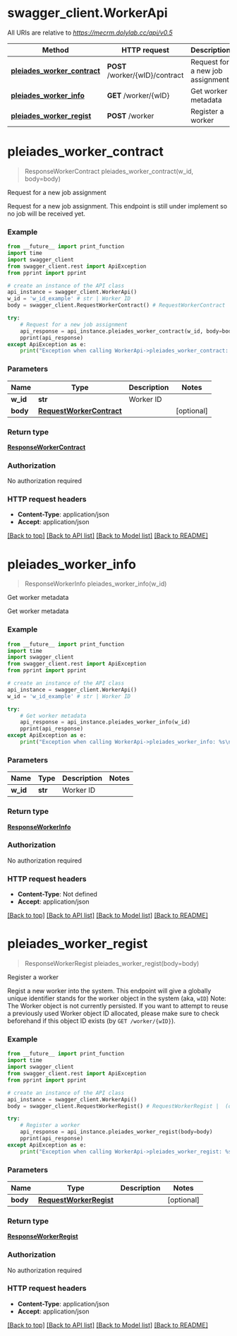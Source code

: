 # swagger_client.WorkerApi

All URIs are relative to *https://mecrm.dolylab.cc/api/v0.5*

Method | HTTP request | Description
------------- | ------------- | -------------
[**pleiades_worker_contract**](WorkerApi.md#pleiades_worker_contract) | **POST** /worker/{wID}/contract | Request for a new job assignment
[**pleiades_worker_info**](WorkerApi.md#pleiades_worker_info) | **GET** /worker/{wID} | Get worker metadata
[**pleiades_worker_regist**](WorkerApi.md#pleiades_worker_regist) | **POST** /worker | Register a worker

# **pleiades_worker_contract**
> ResponseWorkerContract pleiades_worker_contract(w_id, body=body)

Request for a new job assignment

Request for a new job assignment.  This endpoint is still under implement so no job will be received yet.

### Example
```python
from __future__ import print_function
import time
import swagger_client
from swagger_client.rest import ApiException
from pprint import pprint

# create an instance of the API class
api_instance = swagger_client.WorkerApi()
w_id = 'w_id_example' # str | Worker ID
body = swagger_client.RequestWorkerContract() # RequestWorkerContract |  (optional)

try:
    # Request for a new job assignment
    api_response = api_instance.pleiades_worker_contract(w_id, body=body)
    pprint(api_response)
except ApiException as e:
    print("Exception when calling WorkerApi->pleiades_worker_contract: %s\n" % e)
```

### Parameters

Name | Type | Description  | Notes
------------- | ------------- | ------------- | -------------
 **w_id** | **str**| Worker ID | 
 **body** | [**RequestWorkerContract**](RequestWorkerContract.md)|  | [optional] 

### Return type

[**ResponseWorkerContract**](ResponseWorkerContract.md)

### Authorization

No authorization required

### HTTP request headers

 - **Content-Type**: application/json
 - **Accept**: application/json

[[Back to top]](#) [[Back to API list]](../README.md#documentation-for-api-endpoints) [[Back to Model list]](../README.md#documentation-for-models) [[Back to README]](../README.md)

# **pleiades_worker_info**
> ResponseWorkerInfo pleiades_worker_info(w_id)

Get worker metadata

Get worker metadata

### Example
```python
from __future__ import print_function
import time
import swagger_client
from swagger_client.rest import ApiException
from pprint import pprint

# create an instance of the API class
api_instance = swagger_client.WorkerApi()
w_id = 'w_id_example' # str | Worker ID

try:
    # Get worker metadata
    api_response = api_instance.pleiades_worker_info(w_id)
    pprint(api_response)
except ApiException as e:
    print("Exception when calling WorkerApi->pleiades_worker_info: %s\n" % e)
```

### Parameters

Name | Type | Description  | Notes
------------- | ------------- | ------------- | -------------
 **w_id** | **str**| Worker ID | 

### Return type

[**ResponseWorkerInfo**](ResponseWorkerInfo.md)

### Authorization

No authorization required

### HTTP request headers

 - **Content-Type**: Not defined
 - **Accept**: application/json

[[Back to top]](#) [[Back to API list]](../README.md#documentation-for-api-endpoints) [[Back to Model list]](../README.md#documentation-for-models) [[Back to README]](../README.md)

# **pleiades_worker_regist**
> ResponseWorkerRegist pleiades_worker_regist(body=body)

Register a worker

Regist a new worker into the system.  This endpoint will give a globally unique identifier stands for the worker object in the system (aka, `wID`)  Note: The Worker object is not currently persisted. If you want to attempt to reuse a previously used Worker object ID allocated, please make sure to check beforehand if this object ID exists (by `GET /worker/{wID}`).

### Example
```python
from __future__ import print_function
import time
import swagger_client
from swagger_client.rest import ApiException
from pprint import pprint

# create an instance of the API class
api_instance = swagger_client.WorkerApi()
body = swagger_client.RequestWorkerRegist() # RequestWorkerRegist |  (optional)

try:
    # Register a worker
    api_response = api_instance.pleiades_worker_regist(body=body)
    pprint(api_response)
except ApiException as e:
    print("Exception when calling WorkerApi->pleiades_worker_regist: %s\n" % e)
```

### Parameters

Name | Type | Description  | Notes
------------- | ------------- | ------------- | -------------
 **body** | [**RequestWorkerRegist**](RequestWorkerRegist.md)|  | [optional] 

### Return type

[**ResponseWorkerRegist**](ResponseWorkerRegist.md)

### Authorization

No authorization required

### HTTP request headers

 - **Content-Type**: application/json
 - **Accept**: application/json

[[Back to top]](#) [[Back to API list]](../README.md#documentation-for-api-endpoints) [[Back to Model list]](../README.md#documentation-for-models) [[Back to README]](../README.md)

